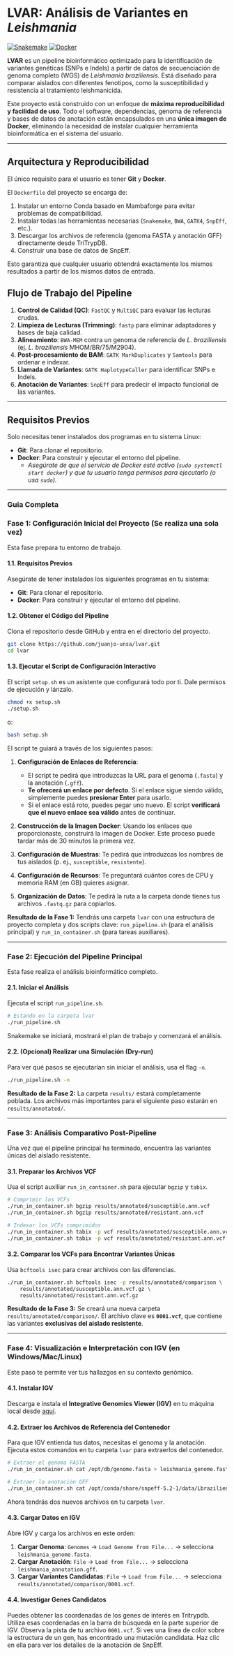 # LVAR: Análisis de Variantes en *Leishmania*
[![Snakemake](https://img.shields.io/badge/snakemake-core-brightgreen.svg)](https://snakemake.readthedocs.io)
[![Docker](https://img.shields.io/badge/docker-engine-blue.svg)](https://www.docker.com/)

**LVAR** es un pipeline bioinformático optimizado para la identificación de variantes genéticas (SNPs e Indels) a partir de datos de secuenciación de genoma completo (WGS) de *Leishmania braziliensis*. Está diseñado para comparar aislados con diferentes fenotipos, como la susceptibilidad y resistencia al tratamiento leishmanicida.

Este proyecto está construido con un enfoque de **máxima reproducibilidad y facilidad de uso**. Todo el software, dependencias, genoma de referencia y bases de datos de anotación están encapsulados en una **única imagen de Docker**, eliminando la necesidad de instalar cualquier herramienta bioinformática en el sistema del usuario.

---

## Arquitectura y Reproducibilidad

El único requisito para el usuario es tener **Git** y **Docker**.

El `Dockerfile` del proyecto se encarga de:
1.  Instalar un entorno Conda basado en Mambaforge para evitar problemas de compatibilidad.
2.  Instalar todas las herramientas necesarias (`Snakemake`, `BWA`, `GATK4`, `SnpEff`, etc.).
3.  Descargar los archivos de referencia (genoma FASTA y anotación GFF) directamente desde TriTrypDB.
4.  Construir una base de datos de SnpEff.

Esto garantiza que cualquier usuario obtendrá exactamente los mismos resultados a partir de los mismos datos de entrada.

## Flujo de Trabajo del Pipeline

1.  **Control de Calidad (QC)**: `FastQC` y `MultiQC` para evaluar las lecturas crudas.
2.  **Limpieza de Lecturas (Trimming)**: `fastp` para eliminar adaptadores y bases de baja calidad.
3.  **Alineamiento**: `BWA-MEM` contra un genoma de referencia de *L. braziliensis* (ej. *L. braziliensis* MHOM/BR/75/M2904).
4.  **Post-procesamiento de BAM**: `GATK MarkDuplicates` y `Samtools` para ordenar e indexar.
5.  **Llamada de Variantes**: `GATK HaplotypeCaller` para identificar SNPs e Indels.
6.  **Anotación de Variantes**: `SnpEff` para predecir el impacto funcional de las variantes.

---

## Requisitos Previos

Solo necesitas tener instalados dos programas en tu sistema Linux:

-   **Git**: Para clonar el repositorio.
-   **Docker**: Para construir y ejecutar el entorno del pipeline.
    -   *Asegúrate de que el servicio de Docker esté activo (`sudo systemctl start docker`) y que tu usuario tenga permisos para ejecutarlo (o usa `sudo`).*

---

### Guia Completa

### **Fase 1: Configuración Inicial del Proyecto (Se realiza una sola vez)**

Esta fase prepara tu entorno de trabajo.

#### **1.1. Requisitos Previos**
Asegúrate de tener instalados los siguientes programas en tu sistema:
*   **Git**: Para clonar el repositorio.
*   **Docker**: Para construir y ejecutar el entorno del pipeline.

#### **1.2. Obtener el Código del Pipeline**
Clona el repositorio desde GitHub y entra en el directorio del proyecto.
```bash
git clone https://github.com/juanjo-unsa/lvar.git
cd lvar
```

#### **1.3. Ejecutar el Script de Configuración Interactivo**
El script `setup.sh` es un asistente que configurará todo por ti. Dale permisos de ejecución y lánzalo.
```bash
chmod +x setup.sh
./setup.sh
```
o:
```bash
bash setup.sh
```

El script te guiará a través de los siguientes pasos:

1.  **Configuración de Enlaces de Referencia**:
    *   El script te pedirá que introduzcas la URL para el genoma (`.fasta`) y la anotación (`.gff`).
    *   **Te ofrecerá un enlace por defecto**. Si el enlace sigue siendo válido, simplemente puedes **presionar Enter** para usarlo.
    *   Si el enlace está roto, puedes pegar uno nuevo. El script **verificará que el nuevo enlace sea válido** antes de continuar.

2.  **Construcción de la Imagen Docker**: Usando los enlaces que proporcionaste, construirá la imagen de Docker. Este proceso puede tardar más de 30 minutos la primera vez.

3.  **Configuración de Muestras**: Te pedirá que introduzcas los nombres de tus aislados (p. ej., `susceptible`, `resistente`).

4.  **Configuración de Recursos**: Te preguntará cuántos cores de CPU y memoria RAM (en GB) quieres asignar.

5.  **Organización de Datos**: Te pedirá la ruta a la carpeta donde tienes tus archivos `.fastq.gz` para copiarlos.

**Resultado de la Fase 1:** Tendrás una carpeta `lvar` con una estructura de proyecto completa y dos scripts clave: `run_pipeline.sh` (para el análisis principal) y `run_in_container.sh` (para tareas auxiliares).

---

### **Fase 2: Ejecución del Pipeline Principal**

Esta fase realiza el análisis bioinformático completo.

#### **2.1. Iniciar el Análisis**
Ejecuta el script `run_pipeline.sh`.
```bash
# Estando en la carpeta lvar
./run_pipeline.sh
```
Snakemake se iniciará, mostrará el plan de trabajo y comenzará el análisis.

#### **2.2. (Opcional) Realizar una Simulación (Dry-run)**
Para ver qué pasos se ejecutarían sin iniciar el análisis, usa el flag `-n`.
```bash
./run_pipeline.sh -n
```

**Resultado de la Fase 2:** La carpeta `results/` estará completamente poblada. Los archivos más importantes para el siguiente paso estarán en `results/annotated/`.

---

### **Fase 3: Análisis Comparativo Post-Pipeline**

Una vez que el pipeline principal ha terminado, encuentra las variantes únicas del aislado resistente.

#### **3.1. Preparar los Archivos VCF**
Usa el script auxiliar `run_in_container.sh` para ejecutar `bgzip` y `tabix`.
```bash
# Comprimir los VCFs
./run_in_container.sh bgzip results/annotated/susceptible.ann.vcf
./run_in_container.sh bgzip results/annotated/resistant.ann.vcf

# Indexar los VCFs comprimidos
./run_in_container.sh tabix -p vcf results/annotated/susceptible.ann.vcf.gz
./run_in_container.sh tabix -p vcf results/annotated/resistant.ann.vcf.gz
```

#### **3.2. Comparar los VCFs para Encontrar Variantes Únicas**
Usa `bcftools isec` para crear archivos con las diferencias.
```bash
./run_in_container.sh bcftools isec -p results/annotated/comparison \
    results/annotated/susceptible.ann.vcf.gz \
    results/annotated/resistant.ann.vcf.gz
```

**Resultado de la Fase 3:** Se creará una nueva carpeta `results/annotated/comparison/`. El archivo clave es **`0001.vcf`**, que contiene las variantes **exclusivas del aislado resistente**.

---

### **Fase 4: Visualización e Interpretación con IGV (en Windows/Mac/Linux)**

Este paso te permite ver tus hallazgos en su contexto genómico.

#### **4.1. Instalar IGV**
Descarga e instala el **Integrative Genomics Viewer (IGV)** en tu máquina local desde [aquí](https://software.broadinstitute.org/software/igv/download).

#### **4.2. Extraer los Archivos de Referencia del Contenedor**
Para que IGV entienda tus datos, necesitas el genoma y la anotación. Ejecuta estos comandos en tu carpeta `lvar` para extraerlos del contenedor.
```bash
# Extraer el genoma FASTA
./run_in_container.sh cat /opt/db/genome.fasta > leishmania_genome.fasta

# Extraer la anotación GFF
./run_in_container.sh cat /opt/conda/share/snpeff-5.2-1/data/Lbraziliensis_2019_manual/genes.gff > leishmania_annotation.gff
```
Ahora tendrás dos nuevos archivos en tu carpeta `lvar`.

#### **4.3. Cargar Datos en IGV**
Abre IGV y carga los archivos en este orden:
1.  **Cargar Genoma**: `Genomes` -> `Load Genome from File...` -> selecciona `leishmania_genome.fasta`.
2.  **Cargar Anotación**: `File` -> `Load from File...` -> selecciona `leishmania_annotation.gff`.
3.  **Cargar Variantes Candidatas**: `File` -> `Load from File...` -> selecciona `results/annotated/comparison/0001.vcf`.

#### **4.4. Investigar Genes Candidatos**
Puedes obtener las coordenadas de los genes de interés en Tritrypdb. Utiliza esas coordenadas en la barra de búsqueda en la parte superior de IGV. Observa la pista de tu archivo `0001.vcf`. Si ves una línea de color sobre la estructura de un gen, has encontrado una mutación candidata. Haz clic en ella para ver los detalles de la anotación de SnpEff.
